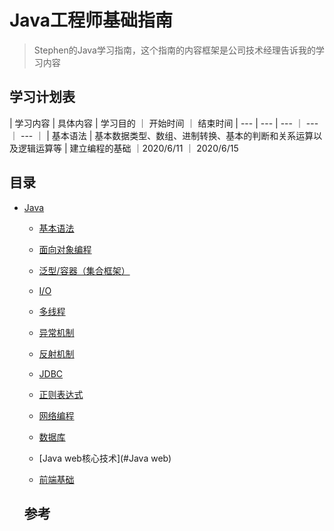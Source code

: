 # Java工程师基础指南
>Stephen的Java学习指南，这个指南的内容框架是公司技术经理告诉我的学习内容

## 学习计划表

| 学习内容 | 具体内容 | 学习目的 ｜ 开始时间 ｜ 结束时间
| --- | --- | --- ｜ --- ｜ --- ｜
| 基本语法 | 基本数据类型、数组、进制转换、基本的判断和关系运算以及逻辑运算等 | 建立编程的基础 ｜2020/6/11 ｜ 2020/6/15

## 目录

- [Java](#java)
  
    - [基本语法](#基本语法)
    
    - [面向对象编程](#oop)
    
    - [泛型/容器（集合框架）](#泛型/容器)
    
    - [I/O](#I/O)
    
    - [多线程](#多线程)
    
    - [异常机制](#异常机制)
    
    - [反射机制](#反射机制)
    
    - [JDBC](#JDBC)
    
    - [正则表达式](#正则表达式)
    
    - [网络编程](#网络编程)
    
    - [数据库](#数据库)
    
    - [Java web核心技术](#Java web)
    
    - [前端基础](#前端)
    
      
    
    ## 参考
    
    
    
    
    
    
    
    

